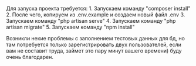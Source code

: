 Для запуска проекта требуется:
    1. Запускаем команду "composer install"
    2. После чего, копируем из .env.example и создаем новый файл .env
    3. Запускаем команду "php artisan serve"
    4. Запускаем команду "php artisan migrate"
    5. Запускаем команду "npm install"


Возникли некие проблемы с заполнением тестовых данных для бд, но там потребуется только 
зарегистрировать двух пользователей, если вам не составит труда, займет это пару минут вашего времени) буду очень благодарен.

